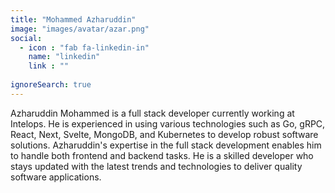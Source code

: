 ```yaml
---
title: "Mohammed Azharuddin"
image: "images/avatar/azar.png"
social:
  - icon : "fab fa-linkedin-in"
    name: "linkedin"
    link : ""
    
ignoreSearch: true
---
```

Azharuddin Mohammed is a full stack developer currently working at Intelops. He is experienced in using various technologies such as Go, gRPC, React, Next, Svelte, MongoDB, and Kubernetes to develop robust software solutions. Azharuddin's expertise in the full stack development enables him to handle both frontend and backend tasks. He is a skilled developer who stays updated with the latest trends and technologies to deliver quality software applications.